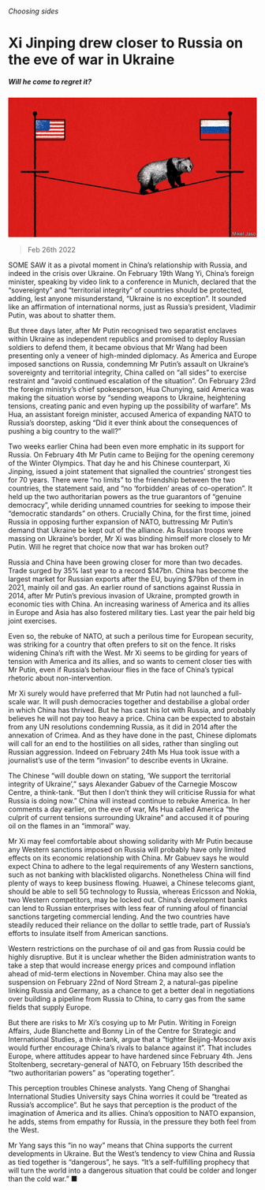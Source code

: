 ###### Choosing sides

# Xi Jinping drew closer to Russia on the eve of war in Ukraine 

##### Will he come to regret it? 

![image](images/20220226_CND001_0.jpg) 

> Feb 26th 2022 

SOME SAW it as a pivotal moment in China’s relationship with Russia, and indeed in the crisis over Ukraine. On February 19th Wang Yi, China’s foreign minister, speaking by video link to a conference in Munich, declared that the “sovereignty” and “territorial integrity” of countries should be protected, adding, lest anyone misunderstand, “Ukraine is no exception”. It sounded like an affirmation of international norms, just as Russia’s president, Vladimir Putin, was about to shatter them.

But three days later, after Mr Putin recognised two separatist enclaves within Ukraine as independent republics and promised to deploy Russian soldiers to defend them, it became obvious that Mr Wang had been presenting only a veneer of high-minded diplomacy. As America and Europe imposed sanctions on Russia, condemning Mr Putin’s assault on Ukraine’s sovereignty and territorial integrity, China called on “all sides” to exercise restraint and “avoid continued escalation of the situation”. On February 23rd the foreign ministry’s chief spokesperson, Hua Chunying, said America was making the situation worse by “sending weapons to Ukraine, heightening tensions, creating panic and even hyping up the possibility of warfare”. Ms Hua, an assistant foreign minister, accused America of expanding NATO to Russia’s doorstep, asking “Did it ever think about the consequences of pushing a big country to the wall?”


Two weeks earlier China had been even more emphatic in its support for Russia. On February 4th Mr Putin came to Beijing for the opening ceremony of the Winter Olympics. That day he and his Chinese counterpart, Xi Jinping, issued a joint statement that signalled the countries’ strongest ties for 70 years. There were “no limits” to the friendship between the two countries, the statement said, and “no ‘forbidden’ areas of co-operation”. It held up the two authoritarian powers as the true guarantors of “genuine democracy”, while deriding unnamed countries for seeking to impose their “democratic standards” on others. Crucially China, for the first time, joined Russia in opposing further expansion of NATO, buttressing Mr Putin’s demand that Ukraine be kept out of the alliance. As Russian troops were massing on Ukraine’s border, Mr Xi was binding himself more closely to Mr Putin. Will he regret that choice now that war has broken out?

Russia and China have been growing closer for more than two decades. Trade surged by 35% last year to a record $147bn. China has become the largest market for Russian exports after the EU, buying $79bn of them in 2021, mainly oil and gas. An earlier round of sanctions against Russia in 2014, after Mr Putin’s previous invasion of Ukraine, prompted growth in economic ties with China. An increasing wariness of America and its allies in Europe and Asia has also fostered military ties. Last year the pair held big joint exercises.

Even so, the rebuke of NATO, at such a perilous time for European security, was striking for a country that often prefers to sit on the fence. It risks widening China’s rift with the West. Mr Xi seems to be girding for years of tension with America and its allies, and so wants to cement closer ties with Mr Putin, even if Russia’s behaviour flies in the face of China’s typical rhetoric about non-intervention.

Mr Xi surely would have preferred that Mr Putin had not launched a full-scale war. It will push democracies together and destabilise a global order in which China has thrived. But he has cast his lot with Russia, and probably believes he will not pay too heavy a price. China can be expected to abstain from any UN resolutions condemning Russia, as it did in 2014 after the annexation of Crimea. And as they have done in the past, Chinese diplomats will call for an end to the hostilities on all sides, rather than singling out Russian aggression. Indeed on February 24th Ms Hua took issue with a journalist’s use of the term “invasion” to describe events in Ukraine.

The Chinese “will double down on stating, ‘We support the territorial integrity of Ukraine’,” says Alexander Gabuev of the Carnegie Moscow Centre, a think-tank. “But then I don’t think they will criticise Russia for what Russia is doing now.” China will instead continue to rebuke America. In her comments a day earlier, on the eve of war, Ms Hua called America “the culprit of current tensions surrounding Ukraine” and accused it of pouring oil on the flames in an “immoral” way.

Mr Xi may feel comfortable about showing solidarity with Mr Putin because any Western sanctions imposed on Russia will probably have only limited effects on its economic relationship with China. Mr Gabuev says he would expect China to adhere to the legal requirements of any Western sanctions, such as not banking with blacklisted oligarchs. Nonetheless China will find plenty of ways to keep business flowing. Huawei, a Chinese telecoms giant, should be able to sell 5G technology to Russia, whereas Ericsson and Nokia, two Western competitors, may be locked out. China’s development banks can lend to Russian enterprises with less fear of running afoul of financial sanctions targeting commercial lending. And the two countries have steadily reduced their reliance on the dollar to settle trade, part of Russia’s efforts to insulate itself from American sanctions.

Western restrictions on the purchase of oil and gas from Russia could be highly disruptive. But it is unclear whether the Biden administration wants to take a step that would increase energy prices and compound inflation ahead of mid-term elections in November. China may also see the suspension on February 22nd of Nord Stream 2, a natural-gas pipeline linking Russia and Germany, as a chance to get a better deal in negotiations over building a pipeline from Russia to China, to carry gas from the same fields that supply Europe.

But there are risks to Mr Xi’s cosying up to Mr Putin. Writing in Foreign Affairs, Jude Blanchette and Bonny Lin of the Centre for Strategic and International Studies, a think-tank, argue that a “tighter Beijing-Moscow axis would further encourage China’s rivals to balance against it”. That includes Europe, where attitudes appear to have hardened since February 4th. Jens Stoltenberg, secretary-general of NATO, on February 15th described the “two authoritarian powers” as “operating together”.

This perception troubles Chinese analysts. Yang Cheng of Shanghai International Studies University says China worries it could be “treated as Russia’s accomplice”. But he says that perception is the product of the imagination of America and its allies. China’s opposition to NATO expansion, he adds, stems from empathy for Russia, in the pressure they both feel from the West.

Mr Yang says this “in no way” means that China supports the current developments in Ukraine. But the West’s tendency to view China and Russia as tied together is “dangerous”, he says. “It’s a self-fulfilling prophecy that will turn the world into a dangerous situation that could be colder and longer than the cold war.” ■

